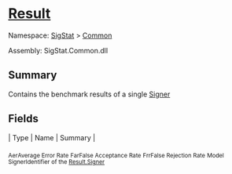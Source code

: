 # [Result](./Result.md)

Namespace: [SigStat]() > [Common](./README.md)

Assembly: SigStat.Common.dll

## Summary
Contains the benchmark results of a single [Signer](https://github.com/hargitomi97/sigstat/blob/master/docs/md/SigStat/Common/Signer.md)

## Fields

| Type | Name | Summary | 

<sub>Aer</sub><sub>Average Error Rate</sub>
<sub>Far</sub><sub>False Acceptance Rate</sub>
<sub>Frr</sub><sub>False Rejection Rate</sub>
<sub>Model</sub><sub></sub>
<sub>Signer</sub><sub>Identifier of the [Result.Signer](https://github.com/hargitomi97/sigstat/blob/master/docs/md/SigStat/Common/Result.md)</sub>


